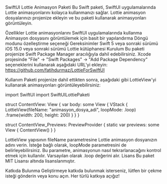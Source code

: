 SwiftUI Lottie Animasyon Paketi
Bu Swift paketi, SwiftUI uygulamalarında Lottie animasyonlarını kolayca kullanmanızı sağlar. Lottie animasyon dosyalarınızı projenize ekleyin ve bu paketi kullanarak animasyonları görüntüleyin.

Özellikler
Lottie animasyonlarını SwiftUI uygulamalarında kullanma
Animasyon dosyasını görüntülemek için basit bir yapılandırma
Döngü modunu özelleştirme seçeneği
Gereksinimler
Swift 5 veya sonraki sürümü
iOS 15.0 veya sonraki sürümü
Lottie kütüphanesi
Kurulum
Bu paketi projenize Swift Package Manager aracılığıyla dahil edebilirsiniz. Xcode projesinde "File" -> "Swift Packages" -> "Add Package Dependency" seçeneklerini kullanarak aşağıdaki URL'yi ekleyin:
https://github.com/fatihdurmaz/LottieForSwiftUI

Kullanım
Paketi projenize dahil ettikten sonra, aşağıdaki gibi LottieView'yi kullanarak animasyonları görüntüleyebilirsiniz:

import SwiftUI
import SwiftUILottiePaketi

struct ContentView: View {
    var body: some View {
        VStack {
            LottieView(fileName: "animasyon_dosya_adi", loopMode: .loop)
                .frame(width: 200, height: 200)
        }
    }
}

struct ContentView_Previews: PreviewProvider {
    static var previews: some View {
        ContentView()
    }
}

LottieView yapısının fileName parametresine Lottie animasyon dosyanızın adını verin. İsteğe bağlı olarak, loopMode parametresini de belirleyebilirsiniz. Bu parametre, animasyonun nasıl tekrarlanacağını kontrol etmek için kullanılır. Varsayılan olarak .loop değerini alır.
Lisans
Bu paket MIT Lisansı altında lisanslanmıştır.

Katkıda Bulunma
Geliştirmeye katkıda bulunmak isterseniz, lütfen bir çekme isteği gönderin veya konu açın. Her türlü katkıya açığız!
